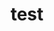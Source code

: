 ---
layout: list
title: test
slug: test
menu: true
submenu: true
order: 1
description: >
  카테고리 테스트 입니다.
---